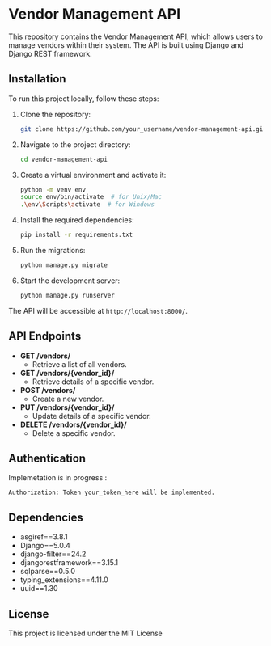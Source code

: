 # Vendor Management API

This repository contains the Vendor Management API, which allows users to manage vendors within their system. The API is built using Django and Django REST framework.

## Installation

To run this project locally, follow these steps:

1. Clone the repository:
   ```bash
   git clone https://github.com/your_username/vendor-management-api.git
   ```

2. Navigate to the project directory:
   ```bash
   cd vendor-management-api
   ```

3. Create a virtual environment and activate it:
   ```bash
   python -m venv env
   source env/bin/activate  # for Unix/Mac
   .\env\Scripts\activate  # for Windows
   ```

4. Install the required dependencies:
   ```bash
   pip install -r requirements.txt
   ```

5. Run the migrations:
   ```bash
   python manage.py migrate
   ```

6. Start the development server:
   ```bash
   python manage.py runserver
   ```

The API will be accessible at `http://localhost:8000/`.

## API Endpoints

- **GET /vendors/**
  - Retrieve a list of all vendors.
- **GET /vendors/{vendor_id}/**
  - Retrieve details of a specific vendor.
- **POST /vendors/**
  - Create a new vendor.
- **PUT /vendors/{vendor_id}/**
  - Update details of a specific vendor.
- **DELETE /vendors/{vendor_id}/**
  - Delete a specific vendor.

## Authentication

Implemetation is in progress :
   ```
   Authorization: Token your_token_here will be implemented.
   ```

## Dependencies

- asgiref==3.8.1
- Django==5.0.4
- django-filter==24.2
- djangorestframework==3.15.1
- sqlparse==0.5.0
- typing_extensions==4.11.0
- uuid==1.30


## License

This project is licensed under the MIT License
